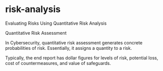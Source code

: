 # risk-analysis
Evaluating Risks Using Quantitative Risk Analysis

Quantitative Risk Assessment

In Cybersecurity, quantitative risk assessment generates concrete probabilities of risk. Essentially, it assigns a quantity to a risk.

Typically, the end report has dollar figures for levels of risk, potential loss, cost of countermeasures, and value of safeguards.
